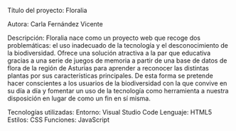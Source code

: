 Título del proyecto: Floralia

Autora: Carla Fernández Vicente

Descripción:
Floralia nace como un proyecto web que recoge dos problemáticas: el uso inadecuado de la tecnología y el desconocimiento de la biodiversidad. Ofrece una solución atractiva a la par que educativa gracias a una serie de juegos de memoria a partir de una base de datos de flora de la región de Asturias para aprender a reconocer las distintas plantas por sus características principales. De esta forma se pretende hacer conscientes a los usuarios de la biodiversidad con la que convive en su día a día y fomentar un uso de la tecnología como herramienta a nuestra disposición en lugar de como un fin en sí misma.

Tecnologías utilizadas:
    Entorno: Visual Studio Code
    Lenguaje: HTML5
    Estilos: CSS
    Funciones: JavaScript